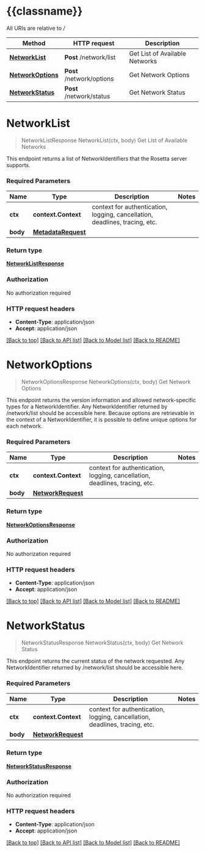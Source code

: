 # {{classname}}

All URIs are relative to */*

Method | HTTP request | Description
------------- | ------------- | -------------
[**NetworkList**](NetworkApi.md#NetworkList) | **Post** /network/list | Get List of Available Networks
[**NetworkOptions**](NetworkApi.md#NetworkOptions) | **Post** /network/options | Get Network Options
[**NetworkStatus**](NetworkApi.md#NetworkStatus) | **Post** /network/status | Get Network Status

# **NetworkList**
> NetworkListResponse NetworkList(ctx, body)
Get List of Available Networks

This endpoint returns a list of NetworkIdentifiers that the Rosetta server supports.

### Required Parameters

Name | Type | Description  | Notes
------------- | ------------- | ------------- | -------------
 **ctx** | **context.Context** | context for authentication, logging, cancellation, deadlines, tracing, etc.
  **body** | [**MetadataRequest**](MetadataRequest.md)|  | 

### Return type

[**NetworkListResponse**](NetworkListResponse.md)

### Authorization

No authorization required

### HTTP request headers

 - **Content-Type**: application/json
 - **Accept**: application/json

[[Back to top]](#) [[Back to API list]](../README.md#documentation-for-api-endpoints) [[Back to Model list]](../README.md#documentation-for-models) [[Back to README]](../README.md)

# **NetworkOptions**
> NetworkOptionsResponse NetworkOptions(ctx, body)
Get Network Options

This endpoint returns the version information and allowed network-specific types for a NetworkIdentifier. Any NetworkIdentifier returned by /network/list should be accessible here. Because options are retrievable in the context of a NetworkIdentifier, it is possible to define unique options for each network.

### Required Parameters

Name | Type | Description  | Notes
------------- | ------------- | ------------- | -------------
 **ctx** | **context.Context** | context for authentication, logging, cancellation, deadlines, tracing, etc.
  **body** | [**NetworkRequest**](NetworkRequest.md)|  | 

### Return type

[**NetworkOptionsResponse**](NetworkOptionsResponse.md)

### Authorization

No authorization required

### HTTP request headers

 - **Content-Type**: application/json
 - **Accept**: application/json

[[Back to top]](#) [[Back to API list]](../README.md#documentation-for-api-endpoints) [[Back to Model list]](../README.md#documentation-for-models) [[Back to README]](../README.md)

# **NetworkStatus**
> NetworkStatusResponse NetworkStatus(ctx, body)
Get Network Status

This endpoint returns the current status of the network requested. Any NetworkIdentifier returned by /network/list should be accessible here.

### Required Parameters

Name | Type | Description  | Notes
------------- | ------------- | ------------- | -------------
 **ctx** | **context.Context** | context for authentication, logging, cancellation, deadlines, tracing, etc.
  **body** | [**NetworkRequest**](NetworkRequest.md)|  | 

### Return type

[**NetworkStatusResponse**](NetworkStatusResponse.md)

### Authorization

No authorization required

### HTTP request headers

 - **Content-Type**: application/json
 - **Accept**: application/json

[[Back to top]](#) [[Back to API list]](../README.md#documentation-for-api-endpoints) [[Back to Model list]](../README.md#documentation-for-models) [[Back to README]](../README.md)

